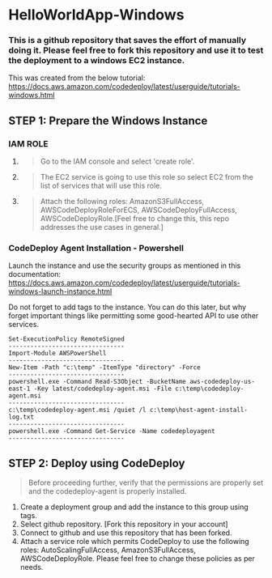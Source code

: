 # HelloWorldApp-Windows

### This is a github repository that saves the effort of manually doing it. Please feel free to fork this repository and use it to test the deployment to a windows EC2 instance.

This was created from the below tutorial:
    https://docs.aws.amazon.com/codedeploy/latest/userguide/tutorials-windows.html
    

## STEP 1:   Prepare the Windows Instance

   
   ### IAM ROLE
   1. > Go to the IAM console and select 'create role'.
   
   2. > The EC2 service is going to use this role so select EC2 from the list of services that will use this role.
   
   3. > Attach the following roles:  AmazonS3FullAccess, AWSCodeDeployRoleForECS, AWSCodeDeployFullAccess, AWSCodeDeployRole.[Feel free to change this, this repo addresses the use cases in general.]
      
   
   
   ### CodeDeploy Agent Installation - Powershell
   Launch the instance and use the security groups as mentioned in this documentation:
       https://docs.aws.amazon.com/codedeploy/latest/userguide/tutorials-windows-launch-instance.html
   
   Do not forget to add tags to the instance. You can do this later, but why forget important things like permitting some good-hearted API to use other services.
   
    Set-ExecutionPolicy RemoteSigned
    --------------------------------
    Import-Module AWSPowerShell
    --------------------------------
    New-Item -Path "c:\temp" -ItemType "directory" -Force
    --------------------------------
    powershell.exe -Command Read-S3Object -BucketName aws-codedeploy-us-east-1 -Key latest/codedeploy-agent.msi -File c:\temp\codedeploy-agent.msi
    --------------------------------
    c:\temp\codedeploy-agent.msi /quiet /l c:\temp\host-agent-install-log.txt
    --------------------------------
    powershell.exe -Command Get-Service -Name codedeployagent
    --------------------------------


## STEP 2:     Deploy using CodeDeploy

   > Before proceeding further, verify that the permissions are properly set and the codedeploy-agent is properly installed.  
   
   1. Create a deployment group and add the instance to this group using tags.
   2. Select github repository. [Fork this repository in your account]
   3. Connect to github and use this repository that has been forked.
   4. Attach a service role which permits CodeDeploy to use the following roles:  AutoScalingFullAccess, AmazonS3FullAccess,  AWSCodeDeployRole. Please feel free to change these policies as per needs.



